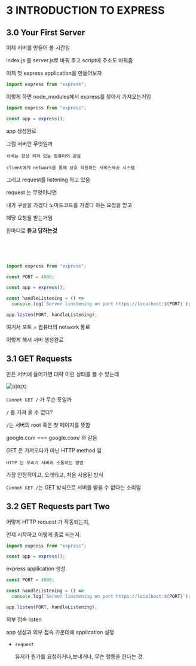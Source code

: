 # 3 INTRODUCTION TO EXPRESS

## 3.0 Your First Server

이제 서버를 만들어 볼 시간임

index.js 를 server.js로 바꿔 주고 script에 주소도 바꿔줌

이제 첫 express application을 만들어보자

```js
import express from "express";
```

이렇게 하면 node_modules에서 express를 찾아서 가져오는거임

```js
import express from "express";

const app = express();
```

app 생성완료

그럼 서버란 무엇일까

    서버는 항상 켜져 있는 컴퓨터와 같음

    client에게 network을 통해 상호 작용하는 서비스제공 시스템

그리고 request를 listening 하고 있음

request 는 무엇이냐면

내가 구글을 가겠다 노마드코드를 가겠다 하는 요청을 받고

해당 요청을 받는거임

한마디로 **듣고 답하는것**

<br><br><br>

```js
import express from "express";

const PORT = 4000;

const app = express();

const handleListening = () =>
  console.log(`Server linstening on port https://localhost:${PORT}`);

app.listen(PORT, handleListening);
```

여기서 포트 = 컴퓨터의 network 통로

이렇게 해서 서버 생성완료

## 3.1 GET Requests

만든 서버에 들어가면 대략 이런 상태를 볼 수 있는데

![이미지](https://i.stack.imgur.com/gNMR2.png)

`Cannot GET /` 가 무슨 뜻일까

`/` 를 가져 올 수 없다?

`/`는 서버의 root 혹은 첫 페이지를 뜻함

google.com === google.com/ 와 같음

GET 은 가져오다가 아닌 HTTP method 임

    HTTP 는 우리가 서버와 소통하는 방법

가장 안정적이고, 오래되고, 처음 사용된 방식

`Cannot GET /`는 GET 방식으로 서버를 받을 수 없다는 소리임

## 3.2 GET Requests part Two

어떻게 HTTP request 가 작동되는지,

언제 시작하고 어떻게 종료 되는지.

```js
import express from "express";

const app = express();
```

express application 생성

```js
const PORT = 4000;

const handleListening = () =>
  console.log(`Server linstening on port https://localhost:${PORT}`);

app.listen(PORT, handleListening);
```

외부 접속 listen

app 생성과 외부 접속 가운데에 application 설정

- `request`

  유저가 뭔가를 요청하거나,보내거나, 무슨 행동을 한다는 것.
